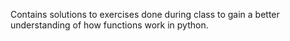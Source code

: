 Contains solutions to exercises done during class to gain a better understanding of how functions work in python. 